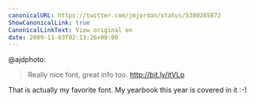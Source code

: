```yaml
---
canonicalURL: https://twitter.com/jmjordan/status/5380285872
ShowCanonicalLink: true
CanonicalLinkText: View original on
date: 2009-11-03T02:13:26+00:00
---
```

@ajdphoto:

> Really nice font, great info too. http://bit.ly/itVLp

That is actually my favorite font. My yearbook this year is covered in it :-)
